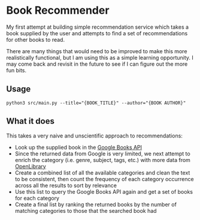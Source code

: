 # Book Recommender

My first attempt at building simple recommendation service which takes a book supplied by the user and attempts to find a set of recommendations for other books to read.

There are many things that would need to be improved to make this more realistically functional, but I am using this as a simple learning opportunity. I may come back and revisit in the future to see if I can figure out the more fun bits.

## Usage

`python3 src/main.py --title="{BOOK_TITLE}" --author="{BOOK AUTHOR}"`

## What it does

This takes a very naive and unscientific approach to recommendations:

* Look up the supplied book in the [Google Books API](https://developers.google.com/books/docs/overview)
* Since the returned data from Google is very limited, we next attempt to enrich the category (i.e. genre, subject, tags, etc.) with more data from [OpenLibrary](https://openlibrary.org/)
* Create a combined list of all the available categories and clean the text to be consistent, then count the frequency of each category occurrence across all the results to sort by relevance
* Use this list to query the Google Books API again and get a set of books for each category
* Create a final list by ranking the returned books by the number of matching categories to those that the searched book had
